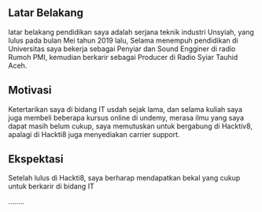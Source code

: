 [//]: # (Ceritakan sedikit tentang latar belakangmu seperti pendidikan terakhir atau pekerjaan sebelumnya)
## Latar Belakang
latar belakang pendidikan saya adalah serjana teknik industri Unsyiah, yang lulus pada bulan Mei tahun 2019 lalu,
Selama menempuh pendidikan di Universitas saya bekerja sebagai Penyiar dan Sound Engginer di radio Rumoh PMI,
kemudian berkarir sebagai Producer di Radio Syiar Tauhid Aceh.

[//]: # (Motivasi apa yang mendorongmu untuk ikut program coding bootcamp di Hacktiv8?)
## Motivasi
Ketertarikan saya di bidang IT usdah sejak lama, dan selama kuliah saya juga membeli beberapa kursus online di undemy,
merasa ilmu yang saya dapat masih belum cukup, saya memutuskan untuk bergabung di Hacktiv8, 
apalagi di Hackti8 juga menyediakan carrier support.

[//]: # (Beri tahu kami, apa yang ingin kamu dapatkan di Hacktiv8 dan apa yang ingin kamu capai setelah lulus dari sini?)
## Ekspektasi
Setelah lulus di Hackti8, saya berharap mendapatkan bekal yang cukup untuk berkarir di bidang IT

[//]: # (Apakah ada hal lain yang ingin disampaikan? Bila ada, kamu bebas untuk menuliskannya)
........
